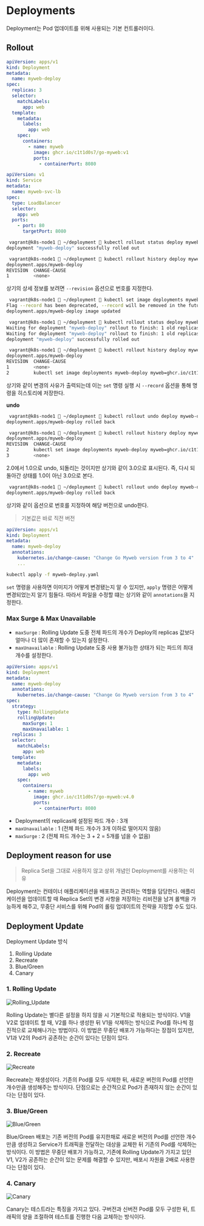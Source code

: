 # Deployments

Deployment는 Pod 업데이트를 위해 사용되는 기본 컨트롤러이다.

## Rollout

``` yaml
apiVersion: apps/v1
kind: Deployment
metadata:
  name: myweb-deploy
spec:
  replicas: 3
  selector:
    matchLabels:
      app: web
  template:
    metadata:
      labels:
        app: web
    spec:
      containers:
        - name: myweb
          image: ghcr.io/c1t1d0s7/go-myweb:v1
          ports:
            - containerPort: 8080
```

``` yaml
apiVersion: v1
kind: Service
metadata:
  name: myweb-svc-lb
spec:
  type: LoadBalancer
  selector:
    app: web
  ports:
    - port: 80
      targetPort: 8080
```

``` bash
 vagrant@k8s-node1  ~/deployment  kubectl rollout status deploy myweb-deploy
deployment "myweb-deploy" successfully rolled out
```

``` bash
 vagrant@k8s-node1  ~/deployment  kubectl rollout history deploy myweb-deploy
deployment.apps/myweb-deploy 
REVISION  CHANGE-CAUSE
1         <none>
```

상기의 상세 정보를 보려면 `--revision` 옵션으로 번호를 지정한다.


``` bash
 vagrant@k8s-node1  ~/deployment  kubectl set image deployments myweb-deploy myweb=ghcr.io/c1t1d0s7/go-myweb:v2.0 --record
Flag --record has been deprecated, --record will be removed in the future
deployment.apps/myweb-deploy image updated

 vagrant@k8s-node1  ~/deployment  kubectl rollout status deploy myweb-deploy
Waiting for deployment "myweb-deploy" rollout to finish: 1 old replicas are pending termination...
Waiting for deployment "myweb-deploy" rollout to finish: 1 old replicas are pending termination...
deployment "myweb-deploy" successfully rolled out

 vagrant@k8s-node1  ~/deployment  kubectl rollout history deploy myweb-deploy
deployment.apps/myweb-deploy 
REVISION  CHANGE-CAUSE
1         <none>
2         kubectl set image deployments myweb-deploy myweb=ghcr.io/c1t1d0s7/go-myweb:v2.0 --record=true
```

상기와 같이 변경의 사유가 출력되는데 이는 `set` 명령 실행 시 `--record` 옵션을 통해 명령을 히스토리에 저장한다.

**undo**

``` bash
 vagrant@k8s-node1  ~/deployment  kubectl rollout undo deploy myweb-deploy   
deployment.apps/myweb-deploy rolled back

 vagrant@k8s-node1  ~/deployment  kubectl rollout history deploy myweb-deploy
deployment.apps/myweb-deploy 
REVISION  CHANGE-CAUSE
2         kubectl set image deployments myweb-deploy myweb=ghcr.io/c1t1d0s7/go-myweb:v2.0 --record=true
3         <none>

```

2.0에서 1.0으로 undo, 되돌리는 것이지만 상기와 같이 3.0으로 표시된다. 즉, 다시 되돌아간 상태를 1.0이 아닌 3.0으로 본다.

``` bash
 vagrant@k8s-node1  ~/deployment  kubectl rollout undo deploy myweb-deploy --to-revision=2
deployment.apps/myweb-deploy rolled back
```

상기와 같이 옵션으로 번호를 지정하여 해당 버전으로 undo한다. 

> 기본값은 바로 직전 버전


``` yaml
apiVersion: apps/v1
kind: Deployment
metadata:
  name: myweb-deploy
  annotations:
    kubernetes.io/change-cause: "Change Go Myweb version from 3 to 4"
    ...
```

``` bash
kubectl apply -f myweb-deploy.yaml
```

`set` 명령을 사용하면 이미지가 어떻게 변경됐는지 알 수 있지만, `apply` 명령은 어떻게 변경되었는지 알기 힘들다. 따라서 파일을 수정할 떄는 상기와 같이 `annotations`을 지정한다.


### Max Surge & Max Unavailable

- `maxSurge` : Rolling Update 도중 전체 파드의 개수가 Deploy의 replicas 값보다 얼마나 더 많이 존재할 수 있는지 설정한다.
- `maxUnavailable` : Rolling Update 도중 사용 불가능한 상태가 되는 파드의 최대 개수를 설정한다.

``` yaml
apiVersion: apps/v1
kind: Deployment
metadata:
  name: myweb-deploy
  annotations:
    kubernetes.io/change-cause: "Change Go Myweb version from 3 to 4"
spec:
  strategy:
    type: RollingUpdate
    rollingUpdate:
      maxSurge: 1
      maxUnavailable: 1
  replicas: 3
  selector:
    matchLabels:
      app: web
  template:
    metadata:
      labels:
        app: web
    spec:
      containers:
        - name: myweb
          image: ghcr.io/c1t1d0s7/go-myweb:v4.0
          ports:
            - containerPort: 8080
```

- Deployment의 replicas에 설정된 파드 개수 : 3개
- `maxUnavailable` : 1 (전체 파드 개수가 3개 이하로 떨어지지 않음)
- `maxSurge` : 2 (전체 파드 개수는 3 + 2 = 5개를 넘을 수 없음)


## Deployment reason for use

> Replica Set을 그대로 사용하지 않고 상위 개념인 Deployment를 사용하는 이유

Deployment는 컨테이너 애플리케이션을 배포하고 관리하는 역할을 담당한다. 애플리케이션을 업데이트할 때 Replica Set의 변경 사항을 저장하는 리비전을 남겨 롤백을 가능하게 해주고, 무중단 서비스를 위해 Pod의 롤링 업데이트의 전략을 지정할 수도 있다.


## Deployment Update
Deployment Update 방식

1. Rolling Update
2. Recreate
3. Blue/Green
4. Canary

### 1. Rolling Update

![Rolling_Update](./img/12_1.png)

Rolling Update는 별다른 설정을 하지 않을 시 기본적으로 적용되는 방식이다.
V1을 V2로 업데이트 할 때, V2를 하나 생성한 뒤 V1을 삭제하는 방식으로 Pod를 하나씩 점진적으로 교체해나가는 방법이다.
이 방법은 무중단 배포가 가능하다는 장점이 있지만, V1과 V2의 Pod가 공존하는 순간이 있다는 단점이 있다.

### 2. Recreate

![Recreate](./img/12_2.png)

Recreate는 재생성이다.
기존의 Pod를 모두 삭제한 뒤, 새로운 버전의 Pod를 선언한 개수만큼 생성해주는 방식이다.
단점으로는 순간적으로 Pod가 존재하지 않는 순간이 있다는 단점이 있다.

### 3. Blue/Green

![Blue/Green](./img/12_3.png)

Blue/Green 배포는 기존 버전의 Pod를 유지한채로 새로운 버전의 Pod를 선언한 개수만큼 생성하고 Service가 트래픽을 전달하는 대상을 교체한 뒤 기존의 Pod를 삭제하는 방식이다.
이 방법은 무중단 배포가 가능하고, 기존에 Rolling Update가 가지고 있던 V1, V2가 공존하는 순간이 있는 문제를 해결할 수 있지만, 배포시 자원을 2배로 사용한다는 단점이 있다.

### 4. Canary

![Canary](./img/12_4.png)

Canary는 테스트라는 특징을 가지고 있다.
구버전과 신버전 Pod를 모두 구성한 뒤, 트래픽의 양을 조절하여 테스트를 진행한 다음 교체하는 방식이다.
